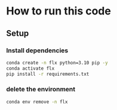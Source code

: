 # How to run this code

## Setup

### Install dependencies

```bash
conda create -n flx python=3.10 pip -y
conda activate flx
pip install -r requirements.txt
```
### delete the environment

```bash
conda env remove -n flx
```
